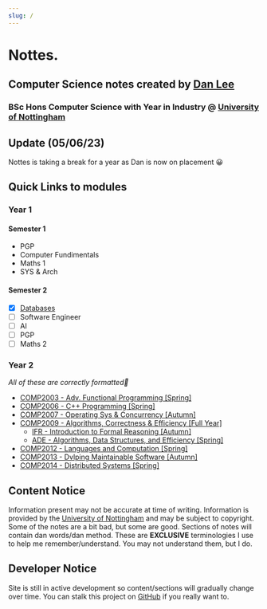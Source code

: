```yaml
---
slug: /
---
```

# Nottes.
## Computer Science notes created by [Dan Lee](https://danlee.uk)
### BSc Hons Computer Science with Year in Industry @ [University of Nottingham](https://cs.nott.ac.uk)

## Update (05/06/23)
Nottes is taking a break for a year as Dan is now on placement 😀

## Quick Links to modules
### Year 1
#### Semester 1
- PGP
- Computer Fundimentals
- Maths 1
- SYS & Arch
#### Semester 2
- [x] [Databases](Year1/1004-Databases/README.md)
- [ ] Software Engineer
- [ ] AI
- [ ] PGP
- [ ] Maths 2

### Year 2
*All of these are correctly formatted🙂*

- [COMP2003 - Adv. Functional Programming [Spring]](Year2/2003/00.md)
- [COMP2006 - C++ Programming [Spring]](Year2/2006/00.md)
- [COMP2007 - Operating Sys & Concurrency [Autumn]](Year2/2007/00.md)
- [COMP2009 - Algorithms, Correctness & Efficiency [Full Year]](2009/00.md)
	- [IFR - Introduction to Formal Reasoning [Autumn]](2007/IFR/00.md)
	- [ADE - Algorithms, Data Structures, and Efficiency [Spring]](2007/ADE/00.md)
- [COMP2012 - Languages and Computation [Spring]](Year2/2012/00.md)
- [COMP2013 - Dvlping Maintainable Software [Autumn]](Year2/2013/00.md)
- [COMP2014 - Distributed Systems [Spring]](Year2/2014/00.md)

## Content Notice
Information present may not be accurate at time of writing. Information is provided by the [University of Nottingham](https://nott.ac.uk) and may be subject to copyright. Some of the notes are a bit bad, but some are good. Sections of notes will contain dan words/dan method. These are **EXCLUSIVE** terminologies I use to help me remember/understand. You may not understand them, but I do. 

## Developer Notice
Site is still in active development so content/sections will gradually change over time. You can stalk this project on [GitHub](https://github.com/dan-lee76/notes) if you really want to.
